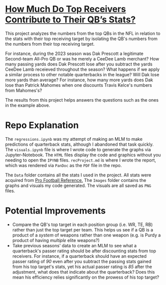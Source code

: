 # [How Much Do Top Receivers Contribute to Their QB’s Stats?](https://www.bruinsportsanalytics.com/post/how-top-receivers-contribute-qb-stats)

This project analyzes the numbers from the top QBs in the NFL in relation to the stats with their top receiving target by isolating the QB's numbers from the numbers from their top receiving target.

For instance, during the 2023 season was Dak Prescott a legitimate Second-team All-Pro QB or was he merely a CeeDee Lamb merchant? How many passing yards does Dak Prescott lose after you subtract the yards CeeDee Lamb receieved throughout the season? What happens if we apply a similar process to other notable quarterbacks in the league? Will Dak lose more yards than average? For instance, how many more yards does Dak lose than Patrick Mahomes when one discounts Travis Kelce's numbers from Mahomes's?

The results from this project helps answers the questions such as the ones in the example above.

# Repo Explanation

The `regressions.ipynb` was my attempt of making an MLM to make predictions of quarterback stats, although I abandoned that task quickly. The `visuals.ipynb` file is where I wrote code to generate the graphs via Jupyter-Notebook. The `HTML` files display the code and graphics without you needing to open the `IPYNB` files. `recProject.md` is where I wrote the report, which was rendered via `PanDoc` as the `PDF` file in the repo. 

The `Data` folder contains all the stats I used in the project. All stats were acquired from [Pro Football Reference.](https://www.pro-football-reference.com/) The `Images` folder contains the graphs and visuals my code generated. The visuals are all saved as `PNG` files.

# Potential Improvements
- Compare the QB's top target in each position group (i.e. WR, TE, RB) rather than just the top target per team. This helps us see if a QB is a product of a *system* of weapons rather than one weapon (e.g. is Purdy a product of having *multiple* elite weapons?)
- Take previous seasons' data to create an MLM to see what a quarterback's passer rating should be after discounting stats from top receivers. For instance, if a quarterback should have an expected passer rating of *90* even after you subtract the passing stats gained from his top target's stats, yet his actual passer rating is *85* after the adjustment, what does that indicate about the quarterback? Does this mean his efficiency relies significantly on the prowess of his top target?
